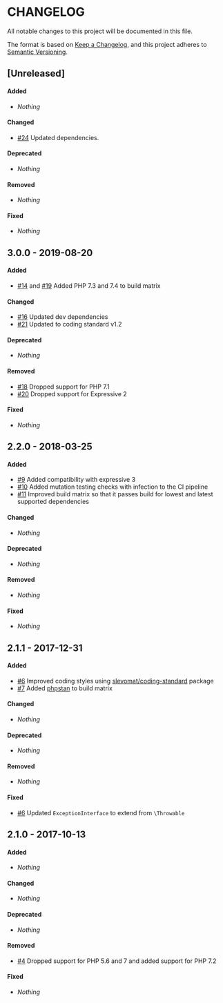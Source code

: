 # CHANGELOG

All notable changes to this project will be documented in this file.

The format is based on [Keep a Changelog](https://keepachangelog.com), and this project adheres to [Semantic Versioning](https://semver.org).

## [Unreleased]

#### Added

* *Nothing*

#### Changed

* [#24](https://github.com/acelaya/ze-content-based-error-handler/issues/24) Updated dependencies.

#### Deprecated

* *Nothing*

#### Removed

* *Nothing*

#### Fixed

* *Nothing*


## 3.0.0 - 2019-08-20

#### Added

* [#14](https://github.com/acelaya/ze-content-based-error-handler/issues/14) and [#19](https://github.com/acelaya/ze-content-based-error-handler/issues/19) Added PHP 7.3 and 7.4 to build matrix

#### Changed

* [#16](https://github.com/acelaya/ze-content-based-error-handler/issues/16) Updated dev dependencies
* [#21](https://github.com/acelaya/ze-content-based-error-handler/issues/21) Updated to coding standard v1.2

#### Deprecated

* *Nothing*

#### Removed

* [#18](https://github.com/acelaya/ze-content-based-error-handler/issues/18) Dropped support for PHP 7.1
* [#20](https://github.com/acelaya/ze-content-based-error-handler/issues/20) Dropped support for Expressive 2

#### Fixed

* *Nothing*


## 2.2.0 - 2018-03-25

#### Added

* [#9](https://github.com/acelaya/ze-content-based-error-handler/issues/9) Added compatibility with expressive 3
* [#10](https://github.com/acelaya/ze-content-based-error-handler/issues/10) Added mutation testing checks with infection to the CI pipeline
* [#11](https://github.com/acelaya/ze-content-based-error-handler/issues/11) Improved build matrix so that it passes build for lowest and latest supported dependencies

#### Changed

* *Nothing*

#### Deprecated

* *Nothing*

#### Removed

* *Nothing*

#### Fixed

* *Nothing*


## 2.1.1 - 2017-12-31

#### Added

* [#6](https://github.com/acelaya/ze-content-based-error-handler/issues/6) Improved coding styles using [slevomat/coding-standard](https://github.com/slevomat/coding-standard) package
* [#7](https://github.com/acelaya/ze-content-based-error-handler/issues/7) Added [phpstan](https://github.com/phpstan/phpstan) to build matrix

#### Changed

* *Nothing*

#### Deprecated

* *Nothing*

#### Removed

* *Nothing*

#### Fixed

* [#6](https://github.com/acelaya/ze-content-based-error-handler/issues/6) Updated `ExceptionInterface` to extend from `\Throwable`


## 2.1.0 - 2017-10-13

#### Added

* *Nothing*

#### Changed

* *Nothing*

#### Deprecated

* *Nothing*

#### Removed

* [#4](https://github.com/acelaya/ze-content-based-error-handler/issues/4) Dropped support for PHP 5.6 and 7 and added support for PHP 7.2

#### Fixed

* *Nothing*
